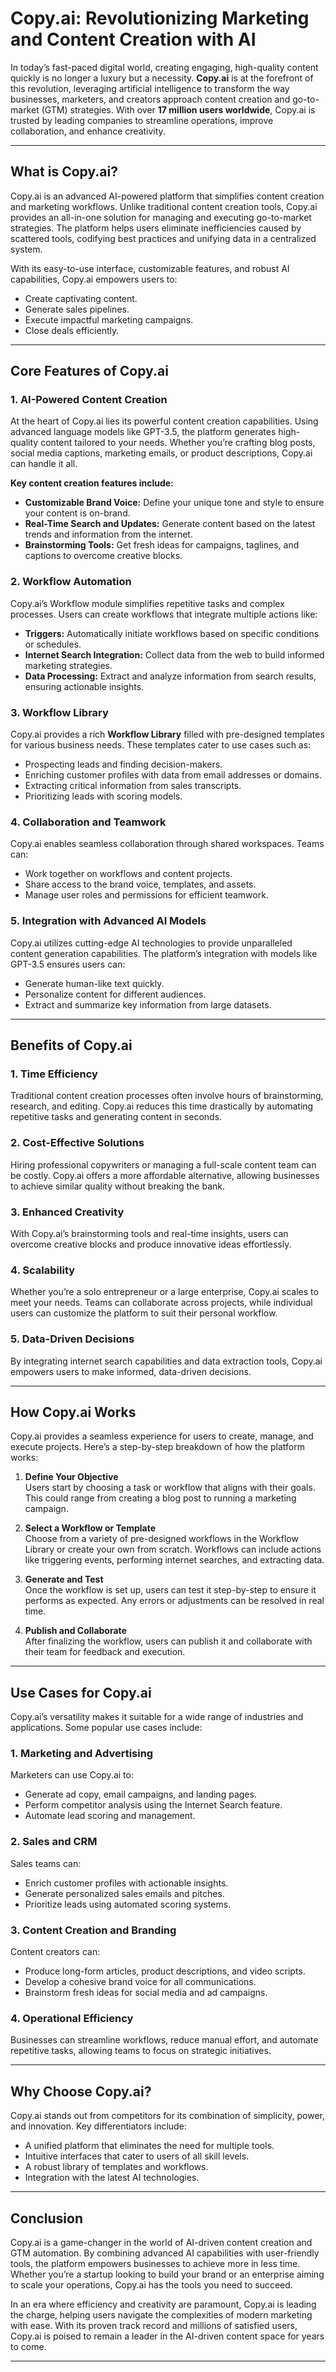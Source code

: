 # Copy.ai: Revolutionizing Marketing and Content Creation with AI

In today’s fast-paced digital world, creating engaging, high-quality content quickly is no longer a luxury but a necessity. **Copy.ai** is at the forefront of this revolution, leveraging artificial intelligence to transform the way businesses, marketers, and creators approach content creation and go-to-market (GTM) strategies. With over **17 million users worldwide**, Copy.ai is trusted by leading companies to streamline operations, improve collaboration, and enhance creativity.

---

## What is Copy.ai?

Copy.ai is an advanced AI-powered platform that simplifies content creation and marketing workflows. Unlike traditional content creation tools, Copy.ai provides an all-in-one solution for managing and executing go-to-market strategies. The platform helps users eliminate inefficiencies caused by scattered tools, codifying best practices and unifying data in a centralized system.

With its easy-to-use interface, customizable features, and robust AI capabilities, Copy.ai empowers users to:
- Create captivating content.
- Generate sales pipelines.
- Execute impactful marketing campaigns.
- Close deals efficiently.

---

## Core Features of Copy.ai

### 1. AI-Powered Content Creation
At the heart of Copy.ai lies its powerful content creation capabilities. Using advanced language models like GPT-3.5, the platform generates high-quality content tailored to your needs. Whether you’re crafting blog posts, social media captions, marketing emails, or product descriptions, Copy.ai can handle it all.

**Key content creation features include:**
- **Customizable Brand Voice:** Define your unique tone and style to ensure your content is on-brand.
- **Real-Time Search and Updates:** Generate content based on the latest trends and information from the internet.
- **Brainstorming Tools:** Get fresh ideas for campaigns, taglines, and captions to overcome creative blocks.

### 2. Workflow Automation
Copy.ai’s Workflow module simplifies repetitive tasks and complex processes. Users can create workflows that integrate multiple actions like:
- **Triggers:** Automatically initiate workflows based on specific conditions or schedules.
- **Internet Search Integration:** Collect data from the web to build informed marketing strategies.
- **Data Processing:** Extract and analyze information from search results, ensuring actionable insights.

### 3. Workflow Library
Copy.ai provides a rich **Workflow Library** filled with pre-designed templates for various business needs. These templates cater to use cases such as:
- Prospecting leads and finding decision-makers.
- Enriching customer profiles with data from email addresses or domains.
- Extracting critical information from sales transcripts.
- Prioritizing leads with scoring models.

### 4. Collaboration and Teamwork
Copy.ai enables seamless collaboration through shared workspaces. Teams can:
- Work together on workflows and content projects.
- Share access to the brand voice, templates, and assets.
- Manage user roles and permissions for efficient teamwork.

### 5. Integration with Advanced AI Models
Copy.ai utilizes cutting-edge AI technologies to provide unparalleled content generation capabilities. The platform’s integration with models like GPT-3.5 ensures users can:
- Generate human-like text quickly.
- Personalize content for different audiences.
- Extract and summarize key information from large datasets.

---

## Benefits of Copy.ai

### 1. Time Efficiency
Traditional content creation processes often involve hours of brainstorming, research, and editing. Copy.ai reduces this time drastically by automating repetitive tasks and generating content in seconds.

### 2. Cost-Effective Solutions
Hiring professional copywriters or managing a full-scale content team can be costly. Copy.ai offers a more affordable alternative, allowing businesses to achieve similar quality without breaking the bank.

### 3. Enhanced Creativity
With Copy.ai’s brainstorming tools and real-time insights, users can overcome creative blocks and produce innovative ideas effortlessly.

### 4. Scalability
Whether you’re a solo entrepreneur or a large enterprise, Copy.ai scales to meet your needs. Teams can collaborate across projects, while individual users can customize the platform to suit their personal workflow.

### 5. Data-Driven Decisions
By integrating internet search capabilities and data extraction tools, Copy.ai empowers users to make informed, data-driven decisions.

---

## How Copy.ai Works

Copy.ai provides a seamless experience for users to create, manage, and execute projects. Here’s a step-by-step breakdown of how the platform works:

1. **Define Your Objective**  
   Users start by choosing a task or workflow that aligns with their goals. This could range from creating a blog post to running a marketing campaign.

2. **Select a Workflow or Template**  
   Choose from a variety of pre-designed workflows in the Workflow Library or create your own from scratch. Workflows can include actions like triggering events, performing internet searches, and extracting data.

3. **Generate and Test**  
   Once the workflow is set up, users can test it step-by-step to ensure it performs as expected. Any errors or adjustments can be resolved in real time.

4. **Publish and Collaborate**  
   After finalizing the workflow, users can publish it and collaborate with their team for feedback and execution.

---

## Use Cases for Copy.ai

Copy.ai’s versatility makes it suitable for a wide range of industries and applications. Some popular use cases include:

### 1. Marketing and Advertising
Marketers can use Copy.ai to:
- Generate ad copy, email campaigns, and landing pages.
- Perform competitor analysis using the Internet Search feature.
- Automate lead scoring and management.

### 2. Sales and CRM
Sales teams can:
- Enrich customer profiles with actionable insights.
- Generate personalized sales emails and pitches.
- Prioritize leads using automated scoring systems.

### 3. Content Creation and Branding
Content creators can:
- Produce long-form articles, product descriptions, and video scripts.
- Develop a cohesive brand voice for all communications.
- Brainstorm fresh ideas for social media and ad campaigns.

### 4. Operational Efficiency
Businesses can streamline workflows, reduce manual effort, and automate repetitive tasks, allowing teams to focus on strategic initiatives.

---

## Why Choose Copy.ai?

Copy.ai stands out from competitors for its combination of simplicity, power, and innovation. Key differentiators include:
- A unified platform that eliminates the need for multiple tools.
- Intuitive interfaces that cater to users of all skill levels.
- A robust library of templates and workflows.
- Integration with the latest AI technologies.

---

## Conclusion

Copy.ai is a game-changer in the world of AI-driven content creation and GTM automation. By combining advanced AI capabilities with user-friendly tools, the platform empowers businesses to achieve more in less time. Whether you’re a startup looking to build your brand or an enterprise aiming to scale your operations, Copy.ai has the tools you need to succeed.

In an era where efficiency and creativity are paramount, Copy.ai is leading the charge, helping users navigate the complexities of modern marketing with ease. With its proven track record and millions of satisfied users, Copy.ai is poised to remain a leader in the AI-driven content space for years to come.

---

